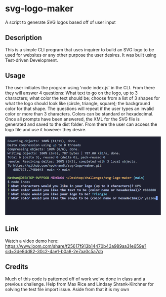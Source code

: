 # svg-logo-maker
A script to generate SVG logos based off of user input

## Description

This is a simple CLI program that uses inquirer to build an SVG logo to be used for websites or any other purpose the user desires. It was built using Test-driven Development.

## Usage

The user initiates the program using 'node index.js' in the CLI. From there they will answer 4 questions: What text to go on the logo, up to 3 characters; what color the text should be; choose from a list of 3 shapes for what the logo should look like (circle, triangle, square); the background color for that shape. The questions will repeat if the user types an invalid color or more than 3 characters. Colors can be standard or hexadecimal. Once all prompts have been answered, the XML for the SVG file is generated and saved to the dist folder. From there the user can access the logo file and use it however they desire.

![Screenshot of SVG logo generator](./svg-logo-generator-screenshot.PNG)

## Link

Watch a video demo here:
https://www.loom.com/share/f25617f913b14470b43a989aa31e659e?sid=3de8dd82-30c2-4ae1-b0a8-2e7aa0c5a7cb

## Credits

Much of this code is patterned off of work we've done in class and a previous challenge. Help from Max Rice and Lindsay Shrank-Kirchner for solving the test file import issue. Aside from that it is my own

